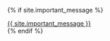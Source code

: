 {% if site.important_message %}
<div class="default-footer">
<a href="/documents/seek.html#%E9%A7%86%E9%80%90%E8%89%A6%E8%8F%8A%E6%9C%88%E5%85%83%E4%B9%97%E7%B5%84%E5%93%A1%E3%81%BE%E3%81%9F%E3%81%AF%E3%81%9D%E3%81%AE%E3%81%94%E9%81%BA%E6%97%8F%E3%81%AB%E3%81%A4%E3%81%84%E3%81%A6">
{{ site.important_message }}
</a>
</div>
{% endif %}
